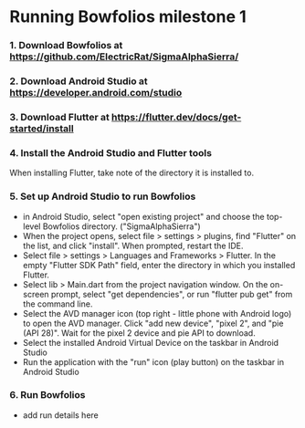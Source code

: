 

# Running Bowfolios milestone 1

### 1. Download Bowfolios at https://github.com/ElectricRat/SigmaAlphaSierra/

### 2. Download Android Studio at https://developer.android.com/studio

### 3. Download Flutter at https://flutter.dev/docs/get-started/install

### 4. Install the Android Studio and Flutter tools

When installing Flutter, take note of the directory it is installed to.

### 5. Set up Android Studio to run Bowfolios

 - in Android Studio, select "open existing project" and choose the top-level Bowfolios directory. ("SigmaAlphaSierra")
 - When the project opens, select file > settings > plugins, find "Flutter" on the list, and click "install". When prompted, restart the IDE.
 - Select file > settings > Languages and Frameworks > Flutter. In the empty "Flutter SDK Path" field, enter the directory in which you installed Flutter.
 - Select lib > Main.dart from the project navigation window. On the on-screen prompt, select "get dependencies", or run "flutter pub get" from the command line.
 - Select the AVD manager icon (top right - little phone with Android logo) to open the AVD manager. Click "add new device", "pixel 2", and "pie (API 28)". Wait for the pixel 2 device and pie API to download. 
 - Select the installed Android Virtual Device on the taskbar in Android Studio
 - Run the application with the "run" icon (play button) on the taskbar in Android Studio
 

### 6. Run Bowfolios

 - add run details here

